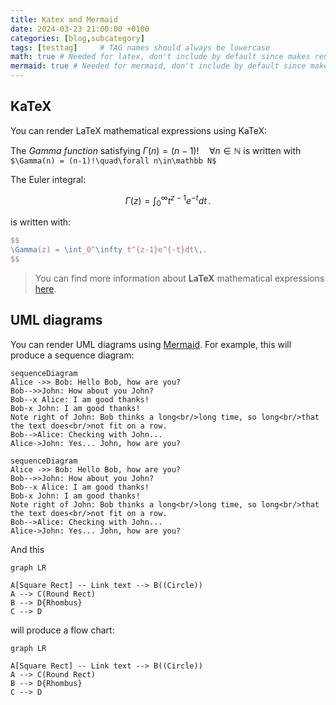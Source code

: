 ```yaml
---
title: Katex and Mermaid
date: 2024-03-23 21:00:00 +0100
categories: [blog,subcategory]
tags: [testtag]     # TAG names should always be lowercase
math: true # Needed for latex, don't include by default since makes rendering a bit slower
mermaid: true # Needed for mermaid, don't include by default since make rendering a bit slower
---
```

## KaTeX
You can render LaTeX mathematical expressions using KaTeX:

The *Gamma function* satisfying $\Gamma(n) = (n-1)!\quad\forall n\in\mathbb N$ is written with   `$\Gamma(n) = (n-1)!\quad\forall n\in\mathbb N$`

The Euler integral:

$$
\Gamma(z) = \int_0^\infty t^{z-1}e^{-t}dt\,.
$$

is written with:

```latex
$$
\Gamma(z) = \int_0^\infty t^{z-1}e^{-t}dt\,.
$$
```


> You can find more information about **LaTeX** mathematical expressions [here](https://meta.math.stackexchange.com/questions/5020/mathjax-basic-tutorial-and-quick-reference).

## UML diagrams

You can render UML diagrams using [Mermaid](https://mermaidjs.github.io/). For example, this will produce a sequence diagram:

```
sequenceDiagram
Alice ->> Bob: Hello Bob, how are you?
Bob-->>John: How about you John?
Bob--x Alice: I am good thanks!
Bob-x John: I am good thanks!
Note right of John: Bob thinks a long<br/>long time, so long<br/>that the text does<br/>not fit on a row.
Bob-->Alice: Checking with John...
Alice->John: Yes... John, how are you?
```

```mermaid
sequenceDiagram
Alice ->> Bob: Hello Bob, how are you?
Bob-->>John: How about you John?
Bob--x Alice: I am good thanks!
Bob-x John: I am good thanks!
Note right of John: Bob thinks a long<br/>long time, so long<br/>that the text does<br/>not fit on a row.
Bob-->Alice: Checking with John...
Alice->John: Yes... John, how are you?
```

And this

```
graph LR

A[Square Rect] -- Link text --> B((Circle))
A --> C(Round Rect)
B --> D{Rhombus}
C --> D
```

 will produce a flow chart:

```mermaid
graph LR

A[Square Rect] -- Link text --> B((Circle))
A --> C(Round Rect)
B --> D{Rhombus}
C --> D
```
